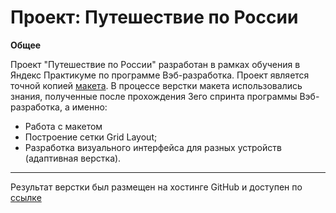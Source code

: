# Проект: Путешествие по России

**Общее**

Проект "Путешествие по России" разработан в рамках обучения в Яндекс Практикуме по программе Вэб-разработка. Проект является точной копией [макета](https://www.figma.com/file/5S2WSbEFL6awjVWJ0NWL8Q/Sprint-3_-Russia-_-desktop-mobile?node-id=28503%3A0). В процессе верстки макета использовались знания, полученные после прохождения 3его спринта программы Вэб-разработка, а именно:
* Работа с макетом
* Построение сетки Grid Layout;
* Разработка визуального интерфейса для разных устройств (адаптивная верстка).

___

Результат верстки был размещен на хостинге GitHub и доступен по [ссылке](https://koshe-rich.github.io/russian-travel/)

